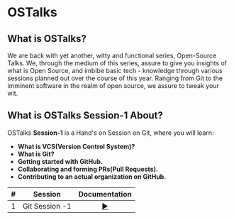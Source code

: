 # OSTalks
## What is OSTalks?

We are back with yet another, witty and functional series, Open-Source Talks. We, through the medium of this series, assure to give you insights of what is Open Source, and imbibe basic tech - knowledge through various sessions planned out over the course of this year. Ranging from Git to the imminent software in the realm of open source, we assure to tweak your wit.

## What is OSTalks Session-1 About?
OSTalks **Session-1** is a Hand's on Session on Git, where you will learn:
- **What is VCS(Version Control System)?**
- **What is Git?**
- **Getting started with GitHub.**
- **Collaborating and forming PRs(Pull Requests).**
- **Contributing to an actual organization on GitHub.**

| # | Session | Documentation |
|:-----:| :-----: | :-----------: |
| 1 | Git Session -1 | [▶️](https://docs.oscvitap.org/ostalks/session-1) |

